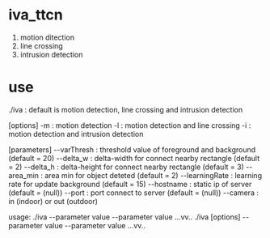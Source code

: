 # iva_ttcn
1. motion ditection
2. line crossing
3. intrusion detection

# use

./iva :	default is motion detection, line crossing and intrusion detection

[options] 
-m : motion detection 
-l : motion detection and line crossing
-i : motion detection and intrusion detection

[parameters]
--varThresh : threshold value of foreground and background (default = 20)
--delta_w : delta-width for connect nearby rectangle (default = 2)
--delta_h : delta-height for connect nearby rectangle (default = 3)
--area_min : area min for object deteted (default = 2)
--learningRate : learning rate for update background (default = 15)
--hostname : static ip of server (default = (null))
--port : port connect to server (default = (null))
--camera : in (indoor) or out (outdoor)

usage:
./iva --parameter value --parameter value ...vv..
./iva [options] --parameter value --parameter value ...vv..
